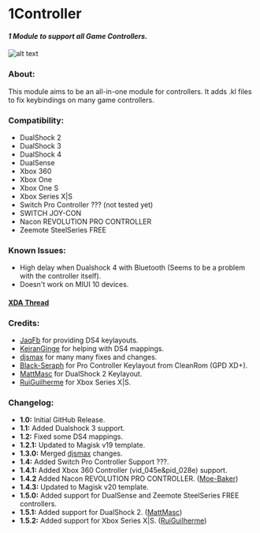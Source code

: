 # 1Controller
#### *1 Module to support all Game Controllers.*

![alt text](https://i.imgur.com/CODzG0F.png?4)

### About:
This module aims to be an all-in-one module for controllers.
It adds .kl files to fix keybindings on many game controllers.

### Compatibility:
 - DualShock 2
 - DualShock 3
 - DualShock 4
 - DualSense
 - Xbox 360
 - Xbox One
 - Xbox One S
 - Xbox Series X|S
 - Switch Pro Controller ??? (not tested yet)
 - SWITCH JOY-CON
 - Nacon REVOLUTION PRO CONTROLLER
 - Zeemote SteelSeries FREE
 
 ### Known Issues:
 - High delay when Dualshock 4 with Bluetooth (Seems to be a problem with the controller itself).
 - Doesn't work on MIUI 10 devices.
 
 #### [XDA Thread](https://forum.xda-developers.com/t/module-1controller-1-module-to-support-all-game-controllers.3865889/)
 
 ### Credits:
 - [JaqFb](https://forum.xda-developers.com/member.php?u=7445450) for providing DS4 keylayouts.
 - [KeiranGinge](https://forum.xda-developers.com/member.php?u=9642932) for helping with DS4 mappings.
 - [djsmax](https://github.com/djsmax) for many many fixes and changes.
 - [Black-Seraph](https://github.com/Black-Seraph) for Pro Controller Keylayout from CleanRom (GPD XD+).
 - [MattMasc](https://github.com/MattMasc) for DualShock 2 Keylayout.
 - [RuiGuilherme](https://github.com/RuiGuilherme) for Xbox Series X|S.
 
 
 ### Changelog:
 - **1.0:** Initial GitHub Release.
 - **1.1:** Added Dualshock 3 support.
 - **1.2:** Fixed some DS4 mappings.
 - **1.2.1:** Updated to Magisk v19 template.
 - **1.3.0:** Merged [djsmax](https://github.com/djsmax) changes.
 - **1.4:** Added Switch Pro Controller Support ???.
 - **1.4.1:** Added Xbox 360 Controller (vid_045e&pid_028e) support.
 - **1.4.2** Added Nacon REVOLUTION PRO CONTROLLER. ([Moe-Baker](https://github.com/Moe-Baker))
 - **1.4.3:** Updated to Magisk v20 template.
 - **1.5.0:** Added support for DualSense and Zeemote SteelSeries FREE controllers.
 - **1.5.1:** Added support for DualShock 2. ([MattMasc](https://github.com/MattMasc))
 - **1.5.2:** Added support for Xbox Series X|S. ([RuiGuilherme](https://github.com/RuiGuilherme))
